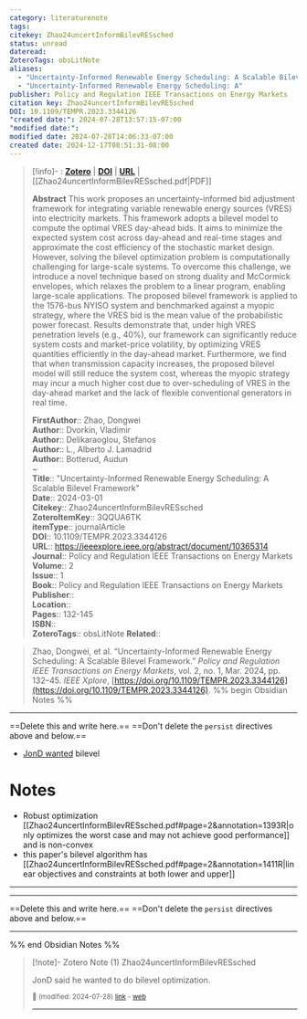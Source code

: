 ```yaml
---
category: literaturenote
tags: 
citekey: Zhao24uncertInformBilevRESsched
status: unread
dateread: 
ZoteroTags: obsLitNote
aliases:
  - "Uncertainty-Informed Renewable Energy Scheduling: A Scalable Bilevel Framework"
  - "Uncertainty-Informed Renewable Energy Scheduling: A"
publisher: Policy and Regulation IEEE Transactions on Energy Markets
citation key: Zhao24uncertInformBilevRESsched
DOI: 10.1109/TEMPR.2023.3344126
"created date:": 2024-07-28T13:57:15-07:00
"modified date:": 
modified date: 2024-07-28T14:06:33-07:00
created date: 2024-12-17T08:51:31-08:00
---
```


> [!info]- : [**Zotero**](zotero://select/library/items/3QQUA6TK)  | [**DOI**](https://doi.org/10.1109/TEMPR.2023.3344126)  | [**URL**](https://ieeexplore.ieee.org/abstract/document/10365314) | [[Zhao24uncertInformBilevRESsched.pdf|PDF]]
>
> 
> **Abstract**
> This work proposes an uncertainty-informed bid adjustment framework for integrating variable renewable energy sources (VRES) into electricity markets. This framework adopts a bilevel model to compute the optimal VRES day-ahead bids. It aims to minimize the expected system cost across day-ahead and real-time stages and approximate the cost efficiency of the stochastic market design. However, solving the bilevel optimization problem is computationally challenging for large-scale systems. To overcome this challenge, we introduce a novel technique based on strong duality and McCormick envelopes, which relaxes the problem to a linear program, enabling large-scale applications. The proposed bilevel framework is applied to the 1576-bus NYISO system and benchmarked against a myopic strategy, where the VRES bid is the mean value of the probabilistic power forecast. Results demonstrate that, under high VRES penetration levels (e.g., 40%), our framework can significantly reduce system costs and market-price volatility, by optimizing VRES quantities efficiently in the day-ahead market. Furthermore, we find that when transmission capacity increases, the proposed bilevel model will still reduce the system cost, whereas the myopic strategy may incur a much higher cost due to over-scheduling of VRES in the day-ahead market and the lack of flexible conventional generators in real time.
> 
> 
> **FirstAuthor**:: Zhao, Dongwei  
> **Author**:: Dvorkin, Vladimir  
> **Author**:: Delikaraoglou, Stefanos  
> **Author**:: L., Alberto J. Lamadrid  
> **Author**:: Botterud, Audun  
~    
> **Title**:: "Uncertainty-Informed Renewable Energy Scheduling: A Scalable Bilevel Framework"  
> **Date**:: 2024-03-01  
> **Citekey**:: Zhao24uncertInformBilevRESsched  
> **ZoteroItemKey**:: 3QQUA6TK  
> **itemType**:: journalArticle  
> **DOI**:: 10.1109/TEMPR.2023.3344126  
> **URL**:: https://ieeexplore.ieee.org/abstract/document/10365314  
> **Journal**:: Policy and Regulation IEEE Transactions on Energy Markets  
> **Volume**:: 2  
> **Issue**:: 1  
> **Book**:: Policy and Regulation IEEE Transactions on Energy Markets  
> **Publisher**::   
> **Location**::    
> **Pages**:: 132-145  
> **ISBN**::   
> **ZoteroTags**:: obsLitNote
> **Related**:: 

> Zhao, Dongwei, et al. “Uncertainty-Informed Renewable Energy Scheduling: A Scalable Bilevel Framework.” _Policy and Regulation IEEE Transactions on Energy Markets_, vol. 2, no. 1, Mar. 2024, pp. 132–45. _IEEE Xplore_, [https://doi.org/10.1109/TEMPR.2023.3344126](https://doi.org/10.1109/TEMPR.2023.3344126).
%% begin Obsidian Notes %%
___
==Delete this and write here.==
==Don't delete the `persist` directives above and below.==

 - [JonD wanted](<2024-07-23.md#^s1j9>) bilevel
# Notes
- Robust optimization [[Zhao24uncertInformBilevRESsched.pdf#page=2&annotation=1393R|only optimizes the worst case and may not achieve good performance]] and is non-convex
- this paper's bilevel algorithm has [[Zhao24uncertInformBilevRESsched.pdf#page=2&annotation=1411R|linear objectives and constraints at both lower and upper]]
___
___
==Delete this and write here.==
==Don't delete the `persist` directives above and below.==
___
%% end Obsidian Notes %%

> [!note]- Zotero Note (1)
> Zhao24uncertInformBilevRESsched
> 
> JonD said he wanted to do bilevel optimization.
> 
> <small>📝️ (modified: 2024-07-28) [link](zotero://select/library/items/CMD9T265) - [web](http://zotero.org/users/60638/items/CMD9T265)</small>
>  
> ---

